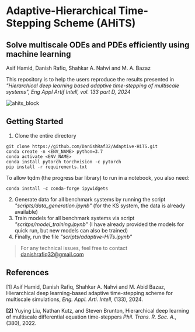 # Adaptive-Hierarchical Time-Stepping Scheme (AHiTS)
## Solve multiscale ODEs and PDEs efficiently using machine learning 
Asif Hamid, Danish Rafiq, Shahkar A. Nahvi and M. A. Bazaz

This repository is to help the users reproduce the results presented in *"Hierarchical deep learning based adaptive time-stepping of multiscale systems", Eng Appl Artif Intell, vol. 133 part D, 2024*

![ahits_block](https://user-images.githubusercontent.com/81804223/218659948-ccecf0d8-1cc2-415b-9a81-6d074d5d1506.png)


## Getting Started
1. Clone the entire directory
```
git clone https://github.com/DanishRaf32/Adaptive-HiTS.git
conda create -n <ENV_NAME> python=3.7
conda activate <ENV_NAME>
conda install pytorch torchvision -c pytorch
pip install -r requirements.txt
```
To allow tqdm (the progress bar library) to run in a notebook, you also need:
```
conda install -c conda-forge ipywidgets
```
2. Generate data for all benchmark systems by running the script *"scripts/data_generation.ipynb"* (for the KS system, the data is already available)
3. Train models for all benchmark systems via script *"scritps/model_training.ipynb"* (I have already provided the models for quick run, but new models can also be trained)
4. Finally, run the file  *"scripts/adaptive-HiTs.ipynb"*


> For any technical issues, feel free to contact danishrafiq32@gmail.com

## References
<a id="1">[1]</a> 
Asif Hamid, Danish Rafiq, Shahkar A. Nahvi and M. Abid Bazaz, Hierarchical deep learning-based adaptive time-stepping scheme for multiscale simulations, _Eng. Appl. Arti. Intell_, (133), 2024.

<b id="2">[2]</b> 
Yuying Liu, Nathan Kutz, and Steven Brunton, Hierarchical deep learning of multiscale differential equation time-steppers
_Phil. Trans. R. Soc. A._, (380), 2022.
